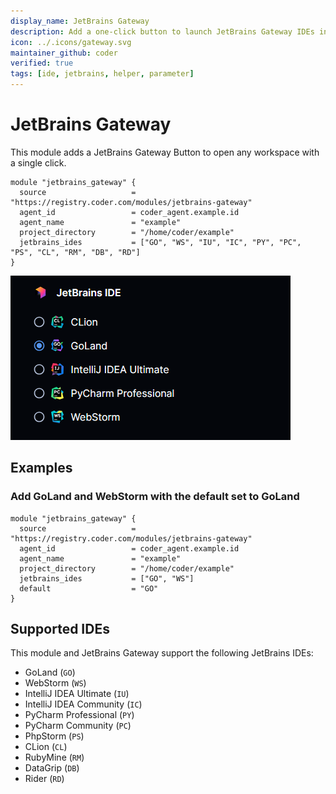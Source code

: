 ```yaml
---
display_name: JetBrains Gateway
description: Add a one-click button to launch JetBrains Gateway IDEs in the dashboard.
icon: ../.icons/gateway.svg
maintainer_github: coder
verified: true
tags: [ide, jetbrains, helper, parameter]
---
```


# JetBrains Gateway

This module adds a JetBrains Gateway Button to open any workspace with a single click.

```hcl
module "jetbrains_gateway" {
  source                   = "https://registry.coder.com/modules/jetbrains-gateway"
  agent_id                 = coder_agent.example.id
  agent_name               = "example"
  project_directory        = "/home/coder/example"
  jetbrains_ides           = ["GO", "WS", "IU", "IC", "PY", "PC", "PS", "CL", "RM", "DB", "RD"]
}
```

![JetBrains Gateway IDes list](../.images/jetbrains-gateway.png)

## Examples

### Add GoLand and WebStorm with the default set to GoLand

```hcl
module "jetbrains_gateway" {
  source                   = "https://registry.coder.com/modules/jetbrains-gateway"
  agent_id                 = coder_agent.example.id
  agent_name               = "example"
  project_directory        = "/home/coder/example"
  jetbrains_ides           = ["GO", "WS"]
  default                  = "GO"
}
```

## Supported IDEs

This module and JetBrains Gateway support the following JetBrains IDEs:

- GoLand (`GO`)
- WebStorm (`WS`)
- IntelliJ IDEA Ultimate (`IU`)
- IntelliJ IDEA Community (`IC`)
- PyCharm Professional (`PY`)
- PyCharm Community (`PC`)
- PhpStorm (`PS`)
- CLion (`CL`)
- RubyMine (`RM`)
- DataGrip (`DB`)
- Rider (`RD`)

